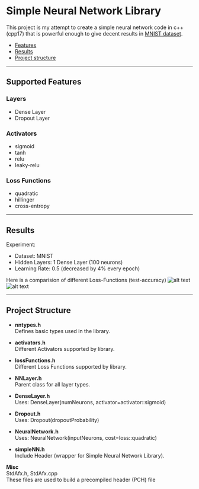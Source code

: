 Simple Neural Network Library
=============================

This project is my attempt to create a simple neural network
code in c++ (cpp17) that is powerful enough to give decent 
results in [MNIST dataset](http://yann.lecun.com/exdb/mnist/).

*	[Features](#features)
*	[Results](#results)
*	[Project structure](#project-structure)

---

[](#features)
## Supported Features

### Layers
*	Dense Layer
*	Dropout Layer

### Activators
*	sigmoid
*	tanh
*	relu
*	leaky-relu

### Loss Functions
*	quadratic
*	hillinger
*	cross-entropy

---

[](#results)
## Results
Experiment:
* Dataset: MNIST
* Hidden Layers: 1 Dense Layer (100 neurons)
* Learning Rate: 0.5 (decreased by 4% every epoch)

Here is a comparision of different Loss-Functions (test-accuracy)
![alt text](./plots/accuracy_plot_1.png)
![alt text](./plots/accuracy_plot_2.png)

---

[](#project-structure)
## Project Structure
*	__nntypes.h__  
	Defines basic types used in the library.

*	__activators.h__  
    Different Activators supported by library.

*	__lossFunctions.h__  
    Different Loss Functions supported by library.

*	__NNLayer.h__  
    Parent class for all layer types.

*	__DenseLayer.h__  
    Uses: DenseLayer(numNeurons, activator=activator::sigmoid)

*	__Dropout.h__  
    Uses: Dropout(dropoutProbability)

*	__NeuralNetwork.h__  
    Uses: NeuralNetwork(inputNeurons, cost=loss::quadratic)

*	__simpleNN.h__  
    Include Header (wrapper for Simple Neural Network Library).


__Misc__  
StdAfx.h, StdAfx.cpp  
    These files are used to build a precompiled header (PCH) file


